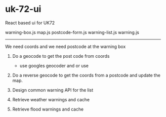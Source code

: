 # uk-72-ui
React based ui for UK72


  warning-box.js
    map.js
    postcode-form.js
    warning-list.js
      warning.js


---


We need coords and we need postcode at the warning box



1. Do a geocode to get the post code from coords
    - use googles geocoder and or use 


2. Do a reverse geocode to get the coords from a postcode and update the map.
3. Design common warning API for the list


4. Retrieve weather warnings and cache
5. Retrieve flood warnings and cache